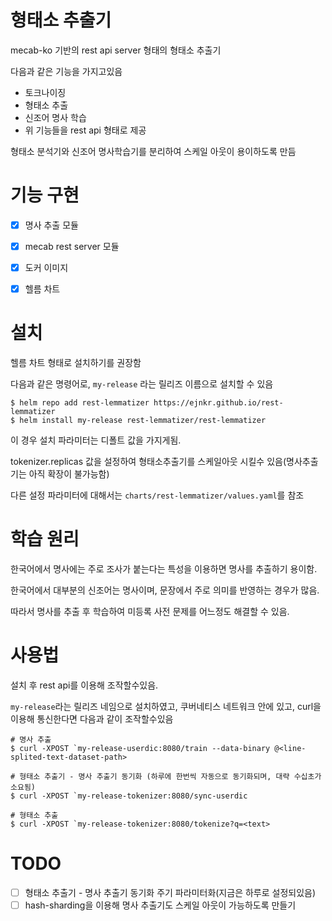 # 형태소 추출기

mecab-ko 기반의 rest api server 형태의 형태소 추출기

다음과 같은 기능을 가지고있음

- 토크나이징
- 형태소 추출
- 신조어 명사 학습
- 위 기능들을 rest api 형태로 제공

형태소 분석기와 신조어 명사학습기를 분리하여 스케일 아웃이 용이하도록 만듬


# 기능 구현

- [x] 명사 추출 모듈
- [x] mecab rest server 모듈
- [x] 도커 이미지
- [x] 헬름 차트


# 설치

헬름 차트 형태로 설치하기를 권장함

다음과 같은 명령어로, `my-release` 라는 릴리즈 이름으로 설치할 수 있음

```console
$ helm repo add rest-lemmatizer https://ejnkr.github.io/rest-lemmatizer
$ helm install my-release rest-lemmatizer/rest-lemmatizer 
```

이 경우 설치 파라미터는 디폴트 값을 가지게됨.

tokenizer.replicas 값을 설정하여 형태소추출기를 스케일아웃 시킬수 있음(명사추출기는 아직 확장이 불가능함)

다른 설정 파라미터에 대해서는 `charts/rest-lemmatizer/values.yaml`를 참조


# 학습 원리

한국어에서 명사에는 주로 조사가 붙는다는 특성을 이용하면 명사를 추출하기 용이함.

한국어에서 대부분의 신조어는 명사이며, 문장에서 주로 의미를 반영하는 경우가 많음.

따라서 명사를 추출 후 학습하여 미등록 사전 문제를 어느정도 해결할 수 있음.


# 사용법

설치 후 rest api를 이용해 조작할수있음.

`my-release`라는 릴리즈 네임으로 설치하였고, 쿠버네티스 네트워크 안에 있고, curl을 이용해 통신한다면 다음과 같이 조작할수있음

```console
# 명사 추출 
$ curl -XPOST `my-release-userdic:8080/train --data-binary @<line-splited-text-dataset-path>

# 형태소 추출기 - 명사 추출기 동기화 (하루에 한번씩 자동으로 동기화되며, 대략 수십초가 소요됨)
$ curl -XPOST `my-release-tokenizer:8080/sync-userdic

# 형태소 추출
$ curl -XPOST `my-release-tokenizer:8080/tokenize?q=<text>
```

# TODO

- [ ] 형태소 추출기 - 명사 추출기 동기화 주기 파라미터화(지금은 하루로 설정되있음)
- [ ] hash-sharding을 이용해 명사 추출기도 스케일 아웃이 가능하도록 만들기
